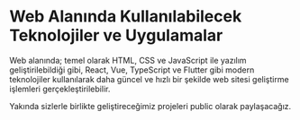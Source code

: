 # Web Alanında Kullanılabilecek Teknolojiler ve Uygulamalar

Web alanında; temel olarak HTML, CSS ve JavaScript ile yazılım geliştirilebildiği gibi, React, Vue, TypeScript ve Flutter gibi modern teknolojiler kullanılarak daha güncel ve hızlı bir şekilde web sitesi geliştirme işlemleri gerçekleştirilebilir.

Yakında sizlerle birlikte geliştireceğimiz projeleri public olarak paylaşacağız.

